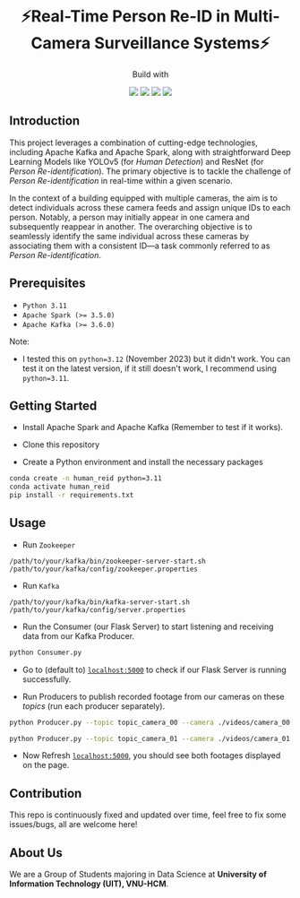 <h1 align="center">⚡Real-Time Person Re-ID in Multi-Camera Surveillance Systems⚡<br></h1>

<p align="center">Build with</p>
<p align="center">
  <img src="https://img.shields.io/badge/-Apache Kafka-05122A?style=for-the-badge&logo=apachekafka"/>
  <img src="https://img.shields.io/badge/-Apache Spark-05122A?style=for-the-badge&logo=apachespark"/>
  <img src="https://img.shields.io/badge/-Flask-05122A?style=for-the-badge&logo=flask"/>
  <img src="https://img.shields.io/badge/-Python-05122A?style=for-the-badge&logo=python"/>
</p>

## Introduction

This project leverages a combination of cutting-edge technologies, including Apache Kafka and Apache Spark, along with straightforward Deep Learning Models like YOLOv5 (for *Human Detection*) and ResNet (for *Person Re-identification*). The primary objective is to tackle the challenge of *Person Re-identification* in real-time within a given scenario.

In the context of a building equipped with multiple cameras, the aim is to detect individuals across these camera feeds and assign unique IDs to each person. Notably, a person may initially appear in one camera and subsequently reappear in another. The overarching objective is to seamlessly identify the same individual across these cameras by associating them with a consistent ID—a task commonly referred to as *Person Re-identification*.

## Prerequisites

- `Python 3.11`
- `Apache Spark (>= 3.5.0)`
- `Apache Kafka (>= 3.6.0)`

Note: 
- I tested this on `python=3.12` (November 2023) but it didn't work. You can test it on the latest version, if it still doesn't work, I recommend using `python=3.11`.

## Getting Started
- Install Apache Spark and Apache Kafka (Remember to test if it works).

- Clone this repository

- Create a Python environment and install the necessary packages
  
```bash
conda create -n human_reid python=3.11
conda activate human_reid
pip install -r requirements.txt
```

## Usage

- Run `Zookeeper`
```
/path/to/your/kafka/bin/zookeeper-server-start.sh /path/to/your/kafka/config/zookeeper.properties
```
- Run `Kafka`
```
/path/to/your/kafka/bin/kafka-server-start.sh /path/to/your/kafka/config/server.properties
```
- Run the  Consumer (our Flask Server) to start listening and receiving data from our Kafka Producer.
```bash
python Consumer.py
```

- Go to (default to) [`localhost:5000`](localhost:5000) to check if our Flask Server is running successfully.

- Run Producers to publish recorded footage from our cameras on these *topics* (run each producer separately).
```bash
python Producer.py --topic topic_camera_00 --camera ./videos/camera_00.mp4
```
```bash
python Producer.py --topic topic_camera_01 --camera ./videos/camera_01.mp4
```

- Now Refresh [`localhost:5000`](localhost:5000), you should see both footages displayed on the page. 

## Contribution
This repo is continuously fixed and updated over time, feel free to fix some issues/bugs, all are welcome here!

## About Us

We are a Group of Students majoring in Data Science at **University of Information Technology (UIT), VNU-HCM**.
